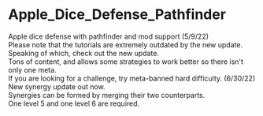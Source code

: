 # Apple_Dice_Defense_Pathfinder
Apple dice defense with pathfinder and mod support 
(5/9/22)  
Please note that the tutorials are extremely outdated by the new update.  
Speaking of which, check out the new update.  
Tons of content, and allows some strategies to work better so there isn't only one meta.  
If you are looking for a challenge, try meta-banned hard difficulty. 
(6/30/22)  
New synergy update out now.  
Synergies can be formed by merging their two counterparts.  
One level 5 and one level 6 are required.  
